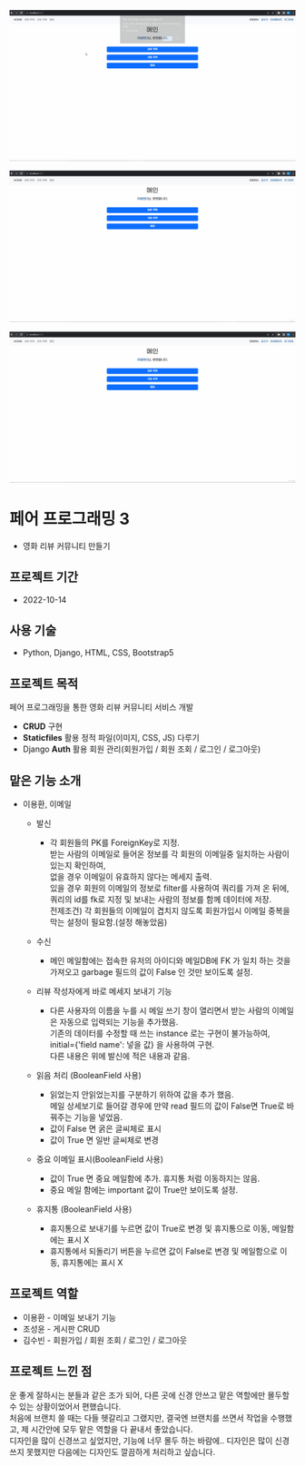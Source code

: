 ![메일](README.assets/메일.gif)

![리뷰](README.assets/리뷰.gif)

![회원](README.assets/회원.gif)

# 페어 프로그래밍 3

- 영화 리뷰 커뮤니티 만들기

## 프로젝트 기간

- 2022-10-14

## 사용 기술

- Python, Django, HTML, CSS, Bootstrap5

## 프로젝트 목적

페어 프로그래밍을 통한 영화 리뷰 커뮤니티 서비스 개발

- **CRUD** 구현
- **Staticfiles** 활용 정적 파일(이미지, CSS, JS) 다루기
- Django **Auth** 활용 회원 관리(회원가입 / 회원 조회 / 로그인 / 로그아웃)

## 맡은 기능 소개

- 이용환, 이메일 
  - 발신
    - 각 회원들의 PK를 ForeignKey로 지정.  
      받는 사람의 이메일로 들어온 정보를 각 회원의 이메일중 일치하는 사람이 있는지 확인하여,  
      없을 경우 이메일이 유효하지 않다는 메세지 출력.  
      있을 경우 회원의 이메일의 정보로 filter를 사용하여 쿼리를 가져 온 뒤에, 쿼리의 id를 fk로 지정 및 보내는 사람의 정보를 함께 데이터에 저장.  
      전제조건) 각 회원들의 이메일이 겹치지 않도록 회원가입시 이메일 중복을 막는 설정이 필요함.(설정 해놓았음)  
  
  - 수신
    - 메인 메일함에는 접속한 유저의 아이디와 메일DB에 FK 가 일치 하는 것을 가져오고 garbage 필드의 값이 False 인 것만 보이도록 설정.

  - 리뷰 작성자에게 바로 메세지 보내기 기능
    - 다른 사용자의 이름을 누를 시 메일 쓰기 창이 열리면서 받는 사람의 이메일은 자동으로 입력되는 기능을 추가했음.  
      기존의 데이터를 수정할 때 쓰는 instance 로는 구현이 불가능하여, initial={'field name': 넣을 값} 을 사용하여 구현.  
      다른 내용은 위에 발신에 적은 내용과 같음.

  - 읽음 처리 (BooleanField 사용)
    - 읽었는지 안읽었는지를 구분하기 위하여 값을 추가 했음.  
      메일 상세보기로 들어갈 경우에 만약 read 필드의 값이 False면 True로 바꿔주는 기능을 넣었음.  
    - 값이 False 면 굵은 글씨체로 표시  
    - 값이 True 면 일반 글씨체로 변경  

  - 중요 이메일 표시(BooleanField 사용)
    - 값이 True 면 중요 메일함에 추가. 휴지통 처럼 이동하지는 않음.   
    - 중요 메일 함에는 important 값이 True만 보이도록 설정.  

  - 휴지통 (BooleanField 사용)
    - 휴지통으로 보내기를 누르면 값이 True로 변경 및 휴지통으로 이동, 메일함에는 표시 X  
    - 휴지통에서 되돌리기 버튼을 누르면 값이 False로 변경 및 메일함으로 이동, 휴지통에는 표시 X  

## 프로젝트 역할

- 이용환 - 이메일 보내기 기능
- 조성윤 - 게시판 CRUD
- 김수빈 - 회원가입 / 회원 조회 / 로그인 / 로그아웃

## 프로젝트 느낀 점

운 좋게 잘하시는 분들과 같은 조가 되어, 다른 곳에 신경 안쓰고 맡은 역할에만 몰두할 수 있는 상황이었어서 편했습니다.  
처음에 브랜치 쓸 때는 다들 헷갈리고 그랬지만, 결국엔 브랜치를 쓰면서 작업을 수행했고, 제 시간안에 모두 맡은 역할을 다 끝내서 좋았습니다.  
디자인을 많이 신경쓰고 싶었지만, 기능에 너무 몰두 하는 바람에.. 디자인은 많이 신경쓰지 못했지만 다음에는 디자인도 깔끔하게 처리하고 싶습니다.   
